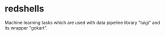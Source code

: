 # redshells
Machine learning tasks which are used with data pipeline library "luigi" and its wrapper "gokart".
